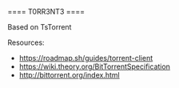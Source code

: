 ==== T0RR3NT3 ====

Based on TsTorrent

Resources:
- https://roadmap.sh/guides/torrent-client
- https://wiki.theory.org/BitTorrentSpecification
- http://bittorrent.org/index.html
